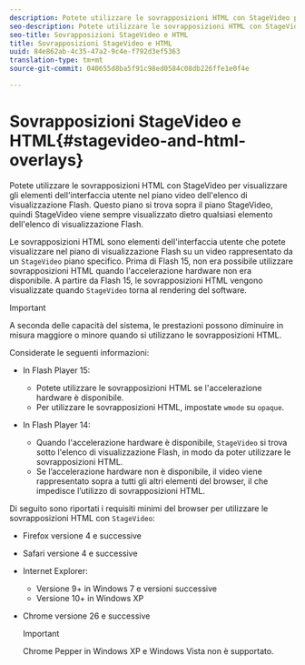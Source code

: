```yaml
---
description: Potete utilizzare le sovrapposizioni HTML con StageVideo per visualizzare gli elementi dell'interfaccia utente nel piano video dell'elenco di visualizzazione Flash. Questo piano si trova sopra il piano StageVideo, quindi StageVideo viene sempre visualizzato dietro qualsiasi elemento dell'elenco di visualizzazione Flash.
seo-description: Potete utilizzare le sovrapposizioni HTML con StageVideo per visualizzare gli elementi dell'interfaccia utente nel piano video dell'elenco di visualizzazione Flash. Questo piano si trova sopra il piano StageVideo, quindi StageVideo viene sempre visualizzato dietro qualsiasi elemento dell'elenco di visualizzazione Flash.
seo-title: Sovrapposizioni StageVideo e HTML
title: Sovrapposizioni StageVideo e HTML
uuid: 84e862ab-4c35-47a2-9c4e-f792d3ef5363
translation-type: tm+mt
source-git-commit: 040655d8ba5f91c98ed0584c08db226ffe1e0f4e

---
```



# Sovrapposizioni StageVideo e HTML{#stagevideo-and-html-overlays}

Potete utilizzare le sovrapposizioni HTML con StageVideo per visualizzare gli elementi dell&#39;interfaccia utente nel piano video dell&#39;elenco di visualizzazione Flash. Questo piano si trova sopra il piano StageVideo, quindi StageVideo viene sempre visualizzato dietro qualsiasi elemento dell&#39;elenco di visualizzazione Flash.

Le sovrapposizioni HTML sono elementi dell&#39;interfaccia utente che potete visualizzare nel piano di visualizzazione Flash su un video rappresentato da un `StageVideo` piano specifico. Prima di Flash 15, non era possibile utilizzare sovrapposizioni HTML quando l&#39;accelerazione hardware non era disponibile. A partire da Flash 15, le sovrapposizioni HTML vengono visualizzate quando `StageVideo` torna al rendering del software.

>[!IMPORTANT]
>
>A seconda delle capacità del sistema, le prestazioni possono diminuire in misura maggiore o minore quando si utilizzano le sovrapposizioni HTML.

Considerate le seguenti informazioni:

* In Flash Player 15:

   * Potete utilizzare le sovrapposizioni HTML se l&#39;accelerazione hardware è disponibile.
   * Per utilizzare le sovrapposizioni HTML, impostate `wmode` su `opaque`.

* In Flash Player 14:

   * Quando l&#39;accelerazione hardware è disponibile, `StageVideo` si trova sotto l&#39;elenco di visualizzazione Flash, in modo da poter utilizzare le sovrapposizioni HTML.
   * Se l’accelerazione hardware non è disponibile, il video viene rappresentato sopra a tutti gli altri elementi del browser, il che impedisce l’utilizzo di sovrapposizioni HTML.

Di seguito sono riportati i requisiti minimi del browser per utilizzare le sovrapposizioni HTML con `StageVideo`:

* Firefox versione 4 e successive
* Safari versione 4 e successive
* Internet Explorer:

   * Versione 9+ in Windows 7 e versioni successive
   * Versione 10+ in Windows XP

* Chrome versione 26 e successive

   >[!IMPORTANT]
   >
   >Chrome Pepper in Windows XP e Windows Vista non è supportato.

